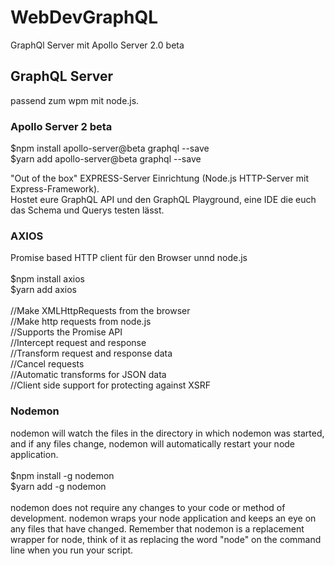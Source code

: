 # WebDevGraphQL
GraphQl Server mit Apollo Server 2.0 beta

<h2>GraphQL Server</h2>

passend zum wpm mit node.js.

<h3>Apollo Server 2 beta</h3>

$npm install apollo-server@beta graphql --save </br>
$yarn add apollo-server@beta graphql --save

"Out of the box" EXPRESS-Server Einrichtung
(Node.js HTTP-Server mit Express-Framework). </br>
Hostet eure GraphQL API und den GraphQL Playground, 
eine IDE die euch das Schema und Querys testen lässt. 

<h3>AXIOS</h3>
Promise based HTTP client für den Browser unnd node.js
</br></br>
$npm install axios</br>
$yarn add axios</br>
</br>
//Make XMLHttpRequests from the browser </br>
//Make http requests from node.js</br>
//Supports the Promise API</br>
//Intercept request and response</br>
//Transform request and response data</br>
//Cancel requests</br>
//Automatic transforms for JSON data</br>
//Client side support for protecting against XSRF

<h3>Nodemon</h3>

nodemon will watch the files in the directory in which nodemon was started, and if any files change, nodemon will automatically restart your node application.
</br></br>
$npm install -g nodemon</br>
$yarn add -g nodemon
</br></br>
nodemon does not require any changes to your code or method of development. nodemon wraps your node application and keeps an eye on any files that have changed. Remember that nodemon is a replacement wrapper for node, think of it as replacing the word "node" on the command line when you run your script.
